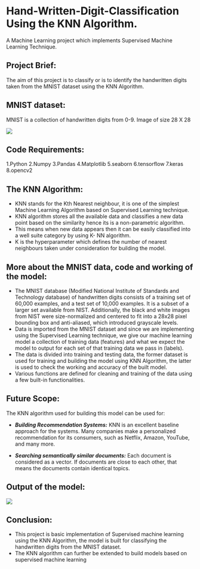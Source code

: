 # Hand-Written-Digit-Classification Using the KNN Algorithm.
A Machine Learning project which implements Supervised Machine Learning Technique.

## Project Brief:
The aim of this project is to classify or is to identify the handwritten digits taken from the MNIST dataset using the KNN Algorithm.

## MNIST dataset:
MNIST is a collection of handwritten digits from 0-9. Image of size 28 X 28

<img src ="https://github.com/sureshmecad/Handwritten-Digit-Classification/blob/main/Hand_Written_01.JPG">

## Code Requirements:

 1.Python
 2.Numpy
 3.Pandas
 4.Matplotlib
 5.seaborn
 6.tensorflow
 7.keras
 8.opencv2 

## The KNN Algorithm:
* KNN stands for the Kth Nearest neighbour, it is one of the simplest Machine Learning Algorithm based on Supervised Learning technique.
* KNN algorithm stores all the available data and classifies a new data point based on the similarity hence its is a non-parametric algorithm.
* This means when new data appears then it can be easily classified into a well suite category by using K- NN algorithm. 
* K is the hyperparameter which defines the number of nearest neighbours taken under consideration for building the model.

## More about the MNIST data, code and working of the model:
* The MNIST database (Modified National Institute of Standards and Technology database) of handwritten digits consists of a training set of 60,000 examples, and a test set of 10,000 examples. It is a subset of a larger set available from NIST. Additionally, the black and white images from NIST were size-normalized and centered to fit into a 28x28 pixel bounding box and anti-aliased, which introduced grayscale levels.
* Data is imported from the MNIST dataset and since we are implementing using the Supervised Learning technique, we give our machine learning model a collection of training data (features) and what we expect the model to output for each set of that training data we pass in (labels).
* The data is divided into training and testing data, the former dataset is used for training and building the model using KNN Algorithm, the latter is used to check the working and accuracy of the built model.
* Various functions are defined for cleaning and training of the data using a few built-in functionalities. 

## Future Scope:
 The KNN algorithm used for building this model can be used for: 
* ***Building Recommendation Systems:***
   KNN is an excellent baseline approach for the systems. 
   Many companies make a personalized recommendation for its consumers, such as Netflix, Amazon, YouTube, and many more.
   
* ***Searching semantically similar documents:***
   Each document is considered as a vector. If documents are close to each other, that means the documents contain identical topics.
    
    
## Output of the model:
<img src ="https://github.com/sureshmecad/Handwritten-Digit-Classification/blob/main/Hand_Written.JPG">

## Conclusion:

- This project is basic implementation of Supervised machine learning using the KNN Algorithm, the model is built for classifying the handwritten digits from the MNIST dataset.
- The KNN algorithm can further be extended to build models based on supervised machine learning 
